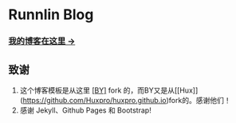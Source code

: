 # Runnlin Blog

### [我的博客在这里 &rarr;](http://runnlin.github.io)

## 致谢

1. 这个博客模板是从这里 [[BY]](https://github.com/qiubaiying/qiubaiying.github.io) fork 的，而BY又是从[[Hux]] (https://github.com/Huxpro/huxpro.github.io)fork的。感谢他们！
2. 感谢 Jekyll、Github Pages 和 Bootstrap!
